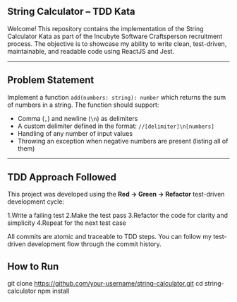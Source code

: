  ## String Calculator – TDD Kata 

Welcome! This repository contains the implementation of the String Calculator Kata as part of the Incubyte Software Craftsperson recruitment process. The objective is to showcase my ability to write clean, test-driven, maintainable, and readable code using ReactJS and Jest.

---

## Problem Statement

Implement a function `add(numbers: string): number` which returns the sum of numbers in a string. The function should support:

- Comma (`,`) and newline (`\n`) as delimiters
- A custom delimiter defined in the format: `//[delimiter]\n[numbers]`
- Handling of any number of input values
- Throwing an exception when negative numbers are present (listing all of them)

---

##  TDD Approach Followed

This project was developed using the **Red → Green → Refactor** test-driven development cycle:

1.Write a failing test
2.Make the test pass
3.Refactor the code for clarity and simplicity
4.Repeat for the next test case

All commits are atomic and traceable to TDD steps. You can follow my test-driven development flow through the commit history.



## How to Run

git clone https://github.com/your-username/string-calculator.git
cd string-calculator
npm install
